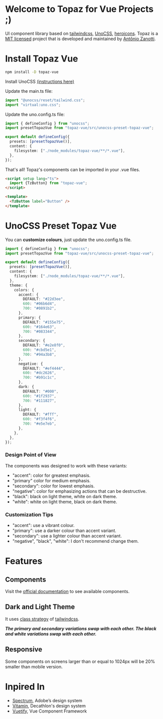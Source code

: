 # Welcome to Topaz for Vue Projects ;)

UI component library based on [tailwindcss](https://tailwindcss.com/), [UnoCSS](https://unocss.dev/), [heroicons](https://heroicons.com/). Topaz is a [MIT licensed](https://opensource.org/license/mit/) project that is developed and maintained by [Antônio Zanotti](https://www.linkedin.com/in/antoniozanotti/).

# Install Topaz Vue

```sh
npm install -D topaz-vue
```

Install UnoCSS [(instructions here)](https://unocss.dev/integrations/vite)

Update the main.ts file:

```ts
import "@unocss/reset/tailwind.css";
import "virtual:uno.css";
```

Update the uno.config.ts file:

```ts
import { defineConfig } from "unocss";
import presetTopazVue from "topaz-vue/src/unocss-preset-topaz-vue";

export default defineConfig({
  presets: [presetTopazVue()],
  content: {
    filesystem: ["./node_modules/topaz-vue/**/*.vue"],
  },
});
```

That's all! Topaz's components can be imported in your .vue files.
```html
<script setup lang="ts">
  import {TzButton} from "topaz-vue";
</script>

<template>
  <TzButton label="Button" />
</template>
```
# UnoCSS Preset Topaz Vue

You can **customize colours**, just update the uno.config.ts file.

```ts
import { defineConfig } from "unocss";
import presetTopazVue from "topaz-vue/src/unocss-preset-topaz-vue";

export default defineConfig({
  presets: [presetTopazVue()],
  content: {
    filesystem: ["./node_modules/topaz-vue/**/*.vue"],
  },
  theme: {
    colors: {
      accent: {
        DEFAULT: "#22d3ee",
        600: "#06b6d4",
        700: "#0891b2",
      },
      primary: {
        DEFAULT: "#155e75",
        600: "#164e63",
        700: "#083344",
      },
      secondary: {
        DEFAULT: "#e2e8f0",
        600: "#cbd5e1",
        700: "#94a3b8",
      },
      negative: {
        DEFAULT: "#ef4444",
        600: "#dc2626",
        700: "#b91c1c",
      },
      dark: {
        DEFAULT: "#000",
        600: "#1f2937",
        700: "#111827",
      },
      light: {
        DEFAULT: "#fff",
        600: "#f3f4f6",
        700: "#e5e7eb",
      },
    },
  },
});
```

### Design Point of View

The components was designed to work with these variants:

- "accent": color for greatest emphasis.
- "primary" color for medium emphasis.
- "secondary": color for lowest emphasis.
- "negative": color for emphasizing actions that can be destructive.
- "black": black on light theme, white on dark theme.
- "white": white on light theme, black on dark theme.

### Customization Tips

- "accent": use a vibrant colour.
- "primary": use a darker colour than accent variant.
- "secondary": use a lighter colour than accent variant.
- "negative", "black", "white": I don't recommend change them.

# Features

## Components
Visit the [official documentation](https://topaz-vue.netlify.app/) to see available components.

## Dark and Light Theme
It uses [class strategy](https://tailwindcss.com/docs/dark-mode) of [tailwindcss](https://tailwindcss.com/).

***The primary and secondary variations swap with each other. The black and white variations swap with each other.***

## Responsive
Some components on screens larger than or equal to 1024px will be 20% smaller than mobile version.

# Inpired In

- [Spectrum](https://spectrum.adobe.com/), Adobe’s design system
- [Vitamin](https://github.com/Decathlon/vitamin-web), Decathlon's design system
- [Vuetify](https://github.com/vuetifyjs/vuetify), Vue Component Framework
